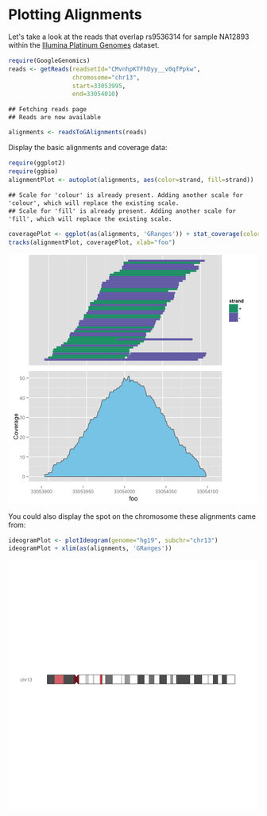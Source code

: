 <!-- R Markdown Documentation, DO NOT EDIT THE PLAIN MARKDOWN VERSION OF THIS FILE -->

<!-- Copyright 2014 Google Inc. All rights reserved. -->

<!-- Licensed under the Apache License, Version 2.0 (the "License"); -->
<!-- you may not use this file except in compliance with the License. -->
<!-- You may obtain a copy of the License at -->

<!--     http://www.apache.org/licenses/LICENSE-2.0 -->

<!-- Unless required by applicable law or agreed to in writing, software -->
<!-- distributed under the License is distributed on an "AS IS" BASIS, -->
<!-- WITHOUT WARRANTIES OR CONDITIONS OF ANY KIND, either express or implied. -->
<!-- See the License for the specific language governing permissions and -->
<!-- limitations under the License. -->

Plotting Alignments
==============

Let's take a look at the reads that overlap rs9536314 for sample NA12893 within the [Illumina Platinum Genomes](https://cloud.google.com/genomics/data/platinum-genomes) dataset.

```r
require(GoogleGenomics)
reads <- getReads(readsetId="CMvnhpKTFhDyy__v0qfPpkw",
                  chromosome="chr13",
                  start=33053995,
                  end=33054010)
```

```
## Fetching reads page
## Reads are now available
```

```r
alignments <- readsToGAlignments(reads)
```

Display the basic alignments and coverage data:

```r
require(ggplot2)
require(ggbio)
alignmentPlot <- autoplot(alignments, aes(color=strand, fill=strand))
```

```
## Scale for 'colour' is already present. Adding another scale for 'colour', which will replace the existing scale.
## Scale for 'fill' is already present. Adding another scale for 'fill', which will replace the existing scale.
```

```r
coveragePlot <- ggplot(as(alignments, 'GRanges')) + stat_coverage(color="gray40", fill="skyblue")
tracks(alignmentPlot, coveragePlot, xlab="foo")
```

![plot of chunk coverage](figure/coverage-1.png) 

You could also display the spot on the chromosome these alignments came from:

```r
ideogramPlot <- plotIdeogram(genome="hg19", subchr="chr13")
ideogramPlot + xlim(as(alignments, 'GRanges'))
```

![plot of chunk ideogram](figure/ideogram-1.png) 
